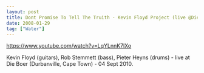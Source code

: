 ```yaml
---
layout: post
title: Dont Promise To Tell The Truith - Kevin Floyd Project (live @Die Boer 2010/09/04)
date: 2008-01-29
tag: ["Water"]
---
```


https://www.youtube.com/watch?v=LqYLnnK7lXo  

Kevin Floyd (guitars), Rob Stemmett (bass), Pieter Heyns (drums) - live at Die Boer (Durbanville, Cape Town) - 04 Sept 2010.